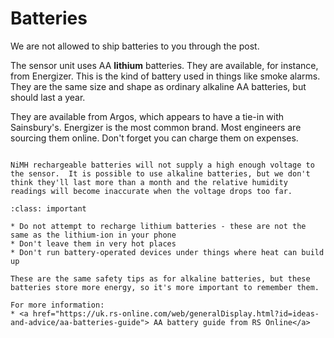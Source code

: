 # Batteries

We are not allowed to ship batteries to you through the post.

The sensor unit uses AA **lithium** batteries.  They are available, for instance, from Energizer.  This is the kind of battery used in things like smoke alarms. They are the same size and shape as ordinary alkaline AA batteries, but should last a year.

They are available from Argos, which appears to have a tie-in with Sainsbury's.  Energizer is the most common brand.  Most engineers are sourcing them online.  Don't forget you can charge them on expenses.

```{admonition} Important

NiMH rechargeable batteries will not supply a high enough voltage to the sensor.  It is possible to use alkaline batteries, but we don't think they'll last more than a month and the relative humidity readings will become inaccurate when the voltage drops too far. 

```

```{admonition} Safety
:class: important

* Do not attempt to recharge lithium batteries - these are not the same as the lithium-ion in your phone
* Don't leave them in very hot places
* Don't run battery-operated devices under things where heat can build up

These are the same safety tips as for alkaline batteries, but these batteries store more energy, so it's more important to remember them.

For more information:
* <a href="https://uk.rs-online.com/web/generalDisplay.html?id=ideas-and-advice/aa-batteries-guide"> AA battery guide from RS Online</a>

```